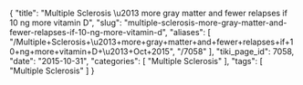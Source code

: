 {
    "title": "Multiple Sclerosis \u2013 more gray matter and fewer relapses if 10 ng more vitamin D",
    "slug": "multiple-sclerosis-more-gray-matter-and-fewer-relapses-if-10-ng-more-vitamin-d",
    "aliases": [
        "/Multiple+Sclerosis+\u2013+more+gray+matter+and+fewer+relapses+if+10+ng+more+vitamin+D+\u2013+Oct+2015",
        "/7058"
    ],
    "tiki_page_id": 7058,
    "date": "2015-10-31",
    "categories": [
        "Multiple Sclerosis"
    ],
    "tags": [
        "Multiple Sclerosis"
    ]
}
